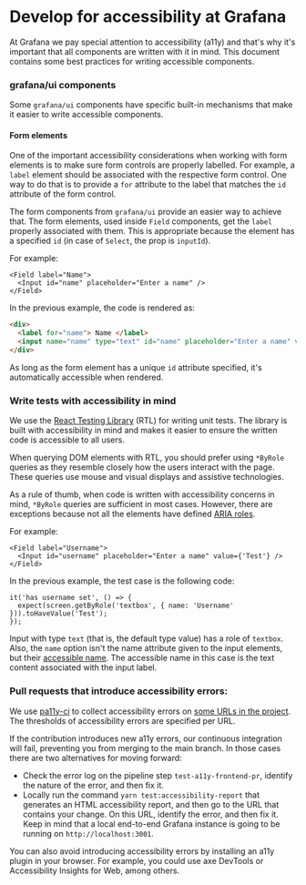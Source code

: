 # Develop for accessibility at Grafana

At Grafana we pay special attention to accessibility (a11y) and that's why it's important that all components are written with it in mind. This document contains some best practices for writing accessible components.

### grafana/ui components

Some `grafana/ui` components have specific built-in mechanisms that make it easier to write accessible components.

#### Form elements

One of the important accessibility considerations when working with form elements is to make sure form controls are properly labelled.
For example, a `label` element should be associated with the respective form control.
One way to do that is to provide a `for` attribute to the label that matches the `id` attribute of the form control.

The form components from `grafana/ui` provide an easier way to achieve that. The form elements, used inside `Field` components, get the `label` properly associated with them. This is appropriate because the element has a specified `id` (in case of `Select`, the prop is `inputId`).

For example:

```tsx
<Field label="Name">
  <Input id="name" placeholder="Enter a name" />
</Field>
```

In the previous example, the code is rendered as:

```html
<div>
  <label for="name"> Name </label>
  <input name="name" type="text" id="name" placeholder="Enter a name" value="" />
</div>
```

As long as the form element has a unique `id` attribute specified, it's automatically accessible when rendered.

### Write tests with accessibility in mind

We use the [React Testing Library](https://testing-library.com/docs/react-testing-library/intro) (RTL) for writing unit tests.
The library is built with accessibility in mind and makes it easier to ensure the written code is accessible to all users.

When querying DOM elements with RTL, you should prefer using `*ByRole` queries as they resemble closely how the users interact with the page. These queries use mouse and visual displays and assistive technologies.

As a rule of thumb, when code is written with accessibility concerns in
mind, `*ByRole` queries are sufficient in most cases. However, there are exceptions because not all the elements have defined [ARIA roles](https://www.w3.org/TR/html-aria/#docconformance).

For example:

```tsx
<Field label="Username">
  <Input id="username" placeholder="Enter a name" value={'Test'} />
</Field>
```

In the previous example, the test case is the following code:

```tsx
it('has username set', () => {
  expect(screen.getByRole('textbox', { name: 'Username' })).toHaveValue('Test');
});
```

Input with type `text` (that is, the default type value) has a role of `textbox`. Also, the `name` option isn't the name attribute given to the input elements, but their [accessible name](https://www.tpgi.com/what-is-an-accessible-name/). The accessible name in this case is the text content associated with the input label.

### Pull requests that introduce accessibility errors:

We use [pa11y-ci](https://github.com/pa11y/pa11y-ci) to collect accessibility errors on [some URLs in the project](https://github.com/grafana/grafana/issues/36555). The thresholds of accessibility errors are specified per URL.

If the contribution introduces new a11y errors, our continuous integration will fail, preventing you from merging to the main branch. In those cases there are two alternatives for moving forward:

- Check the error log on the pipeline step `test-a11y-frontend-pr`, identify the nature of the error, and then fix it.
- Locally run the command `yarn test:accessibility-report` that generates an HTML accessibility report, and then go to the URL that contains your change. On this URL, identify the error, and then fix it. Keep in mind that a local end-to-end Grafana instance is going to be running on `http://localhost:3001`.

You can also avoid introducing accessibility errors by installing an a11y plugin in your browser. For example, you could use axe DevTools or Accessibility Insights for Web, among others.
